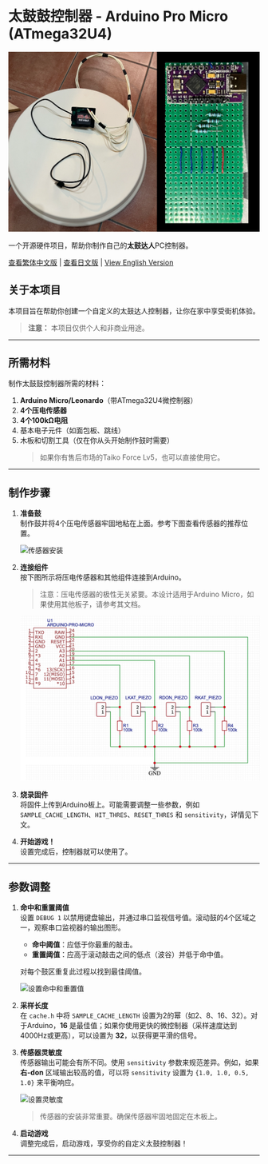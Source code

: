 # 太鼓鼓控制器 - Arduino Pro Micro (ATmega32U4)

![太鼓鼓控制器](./images/ATMegaTaiko.png)

一个开源硬件项目，帮助你制作自己的**太鼓达人**PC控制器。

[查看繁体中文版](./README_zh-Hans.md) | [查看日文版](./README_Japanese.md) | [View English Version](./README.md)

## 关于本项目

本项目旨在帮助你创建一个自定义的太鼓达人控制器，让你在家中享受街机体验。

> **注意：** 本项目仅供个人和非商业用途。

---

## 所需材料

制作太鼓鼓控制器所需的材料：

1. **Arduino Micro/Leonardo**（带ATmega32U4微控制器）
2. **4个压电传感器**
3. **4个100kΩ电阻**
4. 基本电子元件（如面包板、跳线）
5. 木板和切割工具（仅在你从头开始制作鼓时需要）  
   > 如果你有售后市场的Taiko Force Lv5，也可以直接使用它。

---

## 制作步骤

1. **准备鼓**  
   制作鼓并将4个压电传感器牢固地粘在上面。参考下图查看传感器的推荐位置。

   ![传感器安装](./images/piezo_locations.png)

2. **连接组件**  
   按下图所示将压电传感器和其他组件连接到Arduino。  
   > 注意：压电传感器的极性无关紧要。本设计适用于Arduino Micro，如果使用其他板子，请参考其文档。

   ![控制器电路图](./images/scheme.png)

3. **烧录固件**  
   将固件上传到Arduino板上。可能需要调整一些参数，例如 `SAMPLE_CACHE_LENGTH`、`HIT_THRES`、`RESET_THRES` 和 `sensitivity`，详情见下文。

4. **开始游戏！**  
   设置完成后，控制器就可以使用了。

---

## 参数调整

1. **命中和重置阈值**  
   设置 `DEBUG 1` 以禁用键盘输出，并通过串口监视信号值。滚动鼓的4个区域之一，观察串口监视器的输出图形。  
   - **命中阈值**：应低于你最重的敲击。
   - **重置阈值**：应高于滚动敲击之间的低点（波谷）并低于命中值。  

   对每个鼓区重复此过程以找到最佳阈值。

   ![设置命中和重置值](./images/tune_hit_reset.png)

2. **采样长度**  
   在 `cache.h` 中将 `SAMPLE_CACHE_LENGTH` 设置为2的幂（如2、8、16、32）。对于Arduino，**16** 是最佳值；如果你使用更快的微控制器（采样速度达到4000Hz或更高），可以设置为 **32**，以获得更平滑的信号。

3. **传感器灵敏度**  
   传感器输出可能会有所不同。使用 `sensitivity` 参数来规范差异。例如，如果 **右-don** 区域输出较高的值，可以将 `sensitivity` 设置为 `{1.0, 1.0, 0.5, 1.0}` 来平衡响应。

   ![设置灵敏度](./images/tune_sensitivities.png)

   > 传感器的安装非常重要。确保传感器牢固地固定在木板上。

4. **启动游戏**  
   调整完成后，启动游戏，享受你的自定义太鼓控制器！

---
